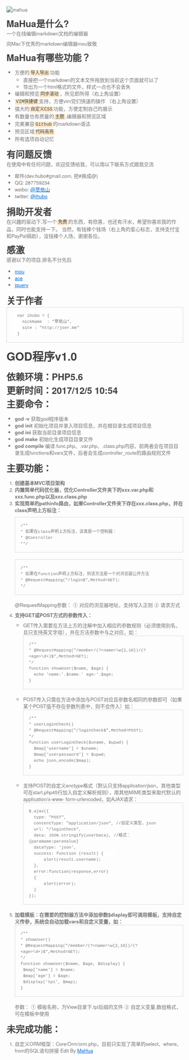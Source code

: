 <html lang="en"><head>
    <meta charset="UTF-8">
    <title></title>
<style id="system" type="text/css">h1,h2,h3,h4,h5,h6,p,blockquote {    margin: 0;    padding: 0;}body {    font-family: "Helvetica Neue", Helvetica, "Hiragino Sans GB", Arial, sans-serif;    font-size: 13px;    line-height: 18px;    color: #737373;    margin: 10px 13px 10px 13px;}a {    color: #0069d6;}a:hover {    color: #0050a3;    text-decoration: none;}a img {    border: none;}p {    margin-bottom: 9px;}h1,h2,h3,h4,h5,h6 {    color: #404040;    line-height: 36px;}h1 {    margin-bottom: 18px;    font-size: 30px;}h2 {    font-size: 24px;}h3 {    font-size: 18px;}h4 {    font-size: 16px;}h5 {    font-size: 14px;}h6 {    font-size: 13px;}hr {    margin: 0 0 19px;    border: 0;    border-bottom: 1px solid #ccc;}blockquote {    padding: 13px 13px 21px 15px;    margin-bottom: 18px;    font-family:georgia,serif;    font-style: italic;}blockquote:before {    content:"C";    font-size:40px;    margin-left:-10px;    font-family:georgia,serif;    color:#eee;}blockquote p {    font-size: 14px;    font-weight: 300;    line-height: 18px;    margin-bottom: 0;    font-style: italic;}code, pre {    font-family: Monaco, Andale Mono, Courier New, monospace;}code {    background-color: #fee9cc;    color: rgba(0, 0, 0, 0.75);    padding: 1px 3px;    font-size: 12px;    -webkit-border-radius: 3px;    -moz-border-radius: 3px;    border-radius: 3px;}pre {    display: block;    padding: 14px;    margin: 0 0 18px;    line-height: 16px;    font-size: 11px;    border: 1px solid #d9d9d9;    white-space: pre-wrap;    word-wrap: break-word;}pre code {    background-color: #fff;    color:#737373;    font-size: 11px;    padding: 0;}@media screen and (min-width: 768px) {    body {        width: 748px;        margin:10px auto;    }}</style><style id="custom" type="text/css"></style></head>
<body marginheight="0"><p><img src="mahua-logo.jpg" alt="mahua">
</p>
<h2>MaHua是什么?</h2>
<p>一个在线编辑markdown文档的编辑器

</p>
<p>向Mac下优秀的markdown编辑器mou致敬

</p>
<h2>MaHua有哪些功能？</h2>
<ul>
<li>方便的<code>导入导出</code>功能<ul>
<li>直接把一个markdown的文本文件拖放到当前这个页面就可以了</li>
<li>导出为一个html格式的文件，样式一点也不会丢失</li>
</ul>
</li>
<li>编辑和预览<code>同步滚动</code>，所见即所得（右上角设置）</li>
<li><code>VIM快捷键</code>支持，方便vim党们快速的操作 （右上角设置）</li>
<li>强大的<code>自定义CSS</code>功能，方便定制自己的展示</li>
<li>有数量也有质量的<code>主题</code>,编辑器和预览区域</li>
<li>完美兼容<code>Github</code>的markdown语法</li>
<li>预览区域<code>代码高亮</code></li>
<li>所有选项自动记忆</li>
</ul>
<h2>有问题反馈</h2>
<p>在使用中有任何问题，欢迎反馈给我，可以用以下联系方式跟我交流

</p>
<ul>
<li>邮件(dev.hubo#gmail.com, 把#换成@)</li>
<li>QQ: 287759234</li>
<li>weibo: <a href="http://weibo.com/ihubo">@草依山</a></li>
<li>twitter: <a href="http://twitter.com/ihubo">@ihubo</a></li>
</ul>
<h2>捐助开发者</h2>
<p>在兴趣的驱动下,写一个<code>免费</code>的东西，有欣喜，也还有汗水，希望你喜欢我的作品，同时也能支持一下。
当然，有钱捧个钱场（右上角的爱心标志，支持支付宝和PayPal捐助），没钱捧个人场，谢谢各位。

</p>
<h2>感激</h2>
<p>感谢以下的项目,排名不分先后

</p>
<ul>
<li><a href="http://mouapp.com/">mou</a> </li>
<li><a href="http://ace.ajax.org/">ace</a></li>
<li><a href="http://jquery.com">jquery</a></li>
</ul>
<h2>关于作者</h2>
<pre><code class="lang-javascript">  var ihubo = {
    nickName  : "草依山",
    site : "http://jser.me"
  }</code></pre>
<h1>GOD程序v1.0</h1>
<h2>依赖环境：PHP5.6</h2>
<h2>更新时间：2017/12/5 10:54</h2>
<h2>主要命令：</h2>
<ul>
<li><strong>god -v</strong> 获取god程序版本</li>
<li><strong>god init</strong> 初始化项目并录入项目信息，并在根目录生成项目信息</li>
<li><strong>god ini</strong> 获取当前目录项目信息</li>
<li><strong>god make</strong> 初始化生成项目目录文件</li>
<li><strong>god compile</strong> 编译.func.php、.var.php、.class.php内容，前两者会在项目目录生成functions和vars文件，后者会生成controller_route的路由规则文件</li>
</ul>
<h2>主要功能：</h2>
<ol>
<li><strong>创建基本MVC项目架构</strong></li>
<li><strong>内置简单代码优化器，优化Controller文件夹下的xxx.var.php和xxx.func.php以及xxx.class.php</strong></li>
<li><p><strong>实现简单的pathinfo路由，如果Controller文件夹下存在xxx.class.php，并在class声明上方标注：</strong></p>
<pre><code class="lang-php">/**
* 如果在class声明上方标注，该类是一个控制器：
* @Controller
**/</code></pre>
<pre><code class="lang-php">/**
* 如果在function声明上方标注，则该方法是一个对浏览器公开方法
* @RequestMapping("/login$",Method=GET);
*/</code></pre>
<p>@RequestMapping参数：
① 对应的浏览器地址，支持写入正则
② 请求方式</p>
</li>
<li><p><strong>支持GET或POST方式的参数传入：</strong></p>
<ul>
<li>GET传入需要在方法上方的注解中加入相应的参数规则（必须使用别名，且只支持英文字母），并在方法参数中与之对应，如：<pre><code>/**
* @RequestMapping("/member/(?&lt;name&gt;\w{2,10})/(?&lt;age&gt;\d+)$",Method=GET);
*/
function showUser($name, $age) {
  echo 'name:'.$name.' age:'.$age;
}</code></pre>
</li>
<li>POST传入只需在方法中添加与POST对应且参数名相同的参数即可（如果某个POST值不存在参数列表中，则不会传入）如：<pre><code>/**
* userLoginCheck()
* @RequestMapping("/loginCheck$",Method=POST);
*/
function userLoginCheck($uname, $upwd) {
  $map['username'] = $uname;
  $map['userpassword'] = $upwd;
  echo json_encode($map);
}</code></pre>
</li>
<li>支持POST的自定义enctype格式（默认只支持application/json，其他类型可在start.php45行加入自定义解析规则），用其他MIME类型来取代默认的application/x-www-
form-urlencoded，如AJAX请求：<pre><code>$.ajax({
  type: "POST",   
  contentType: "application/json", //自定义类型，json
  url: "/loginCheck",
  data: JSON.stringify(userData), //格式：{paraName:paraValue}
  dataType: 'json',
  success: function (result) {     
      alert(result.username);
  },
  error:function(response,error)
  {
      alert(error);
  }
});</code></pre>
</li>
</ul>
</li>
<li><strong>加载模板：在需要的控制器方法中添加参数$display即可调用模板，支持自定义传参，系统会自动加载vars和自定义变量，如：</strong><pre><code>/**
* showUser()
* @RequestMapping("/member/(?&lt;name&gt;\w{2,10})/(?&lt;age&gt;\d+)$",Method=GET);
*/
function showUser($name, $age, $display) {
 $map['name'] = $name;
 $map['age'] = $age;
 $display('tp1', $map);
}</code></pre>
参数：
① 模板名称，为View目录下.tpl后缀的文件
② 自定义变量,数组格式，可在模板中使用</li>
</ol>
<h2>未完成功能：</h2>
<ol>
<li>自定义ORM框架：Core/Orm/orm.php，目前只实现了简单的select、where、from的SQL语句拼接 
Edit By <a href="http://mahua.jser.me">MaHua</a></li>
</ol>
</body></html>
